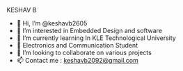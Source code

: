 KESHAV B


- 👋 Hi, I’m @keshavb2605
- 👀 I’m interested in Embedded Design and software
- 🌱 I’m currently learning In KLE Technological University
- 😬 Electronics and Communication Student
- 💞️ I’m looking to collaborate on various projects
- 📫 Contact me : keshavb2092@gmail.com
  

<!---
keshavb2605/keshavb2605 is a ✨ special ✨ repository because its `README.md` (this file) appears on your GitHub profile.
You can click the Preview link to take a look at your changes.
--->
